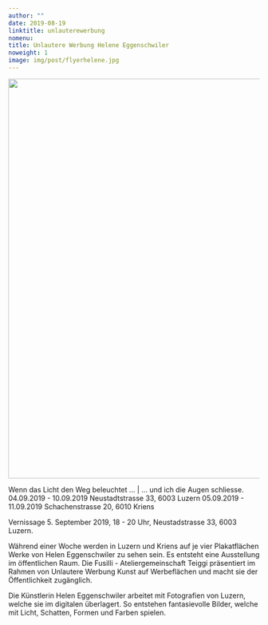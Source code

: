```yaml
---
author: ""
date: 2019-08-19
linktitle: unlauterewerbung
nomenu:
title: Unlautere Werbung Helene Eggenschwiler
noweight: 1
image: img/post/flyerhelene.jpg
---
```




<img src="/img/post/flyerhelene.jpg" weight="400" width="800">



Wenn das Licht den Weg beleuchtet ... | ... und ich die Augen schliesse.
04.09.2019 - 10.09.2019 Neustadtstrasse 33, 6003 Luzern
05.09.2019 - 11.09.2019  Schachenstrasse 20, 6010 Kriens


Vernissage 5. September 2019, 18 - 20 Uhr, Neustadstrasse 33, 6003 Luzern.


Während einer Woche werden in Luzern und Kriens auf je vier Plakatflächen Werke von Helen Eggenschwiler zu sehen sein. Es entsteht eine Ausstellung im öffentlichen Raum. Die Fusilli - Ateliergemeinschaft Teiggi präsentiert im Rahmen von Unlautere Werbung Kunst auf Werbeflächen und macht sie der Öffentlichkeit zugänglich.

Die Künstlerin Helen Eggenschwiler arbeitet mit Fotografien von Luzern, welche sie im digitalen überlagert. So entstehen fantasievolle Bilder, welche mit Licht, Schatten, Formen und Farben spielen. 
